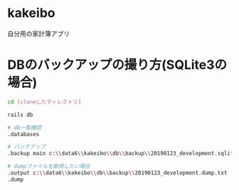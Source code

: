 # kakeibo
自分用の家計簿アプリ

# DBのバックアップの撮り方(SQLite3の場合)

```bash
cd [cloneしたディレクトリ]

rails db

# db一覧確認
.databases

# バックアップ
.backup main c:\\data6\\kakeibo\\db\\backup\\20190123_development.sqlite3

# dumpファイルを取得したい場合
.output c:\\data6\\kakeibo\\db\\backup\\20190123_development.dump.txt
.dump
```
